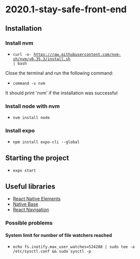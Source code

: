 # 2020.1-stay-safe-front-end

## Installation

### Install nvm

* <code>curl -o- https://raw.githubusercontent.com/nvm-sh/nvm/v0.35.3/install.sh | bash</code>

Close the terminal and run the following command:
* <code>command -v nvm</code>

It should print 'nvm' if the installation was successful

### Install node with nvm

* <code>nvm install node</code>

### Install expo

* <code>npm install expo-cli --global</code>

## Starting the project

* <code>expo start</code>

## Useful libraries

* [React Native Elements](https://react-native-elements.github.io/react-native-elements/)
* [Native Base](https://nativebase.io)
* [React Navigation](https://reactnavigation.org)

### Possible problems

#### System limit for number of file watchers reached 

* <code>echo fs.inotify.max_user_watches=524288 | sudo tee -a /etc/sysctl.conf && sudo sysctl -p</code>
